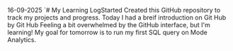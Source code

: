 16-09-2025
`# My Learning LogStarted
Created this GitHub repository to track my projects and progress.
Today I had a breif introduction on Git Hub by Git Hub
Feeling a bit overwhelmed by the GitHub interface, but I'm learning!
My goal for tomorrow is to run my first SQL query on Mode Analytics.
